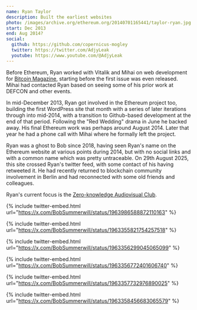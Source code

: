 ```yaml
---
name: Ryan Taylor
description: Built the earliest websites
photo: /images/archive.org/ethereum.org/20140701165441/taylor-ryan.jpg
start: Dec 2013
end: Aug 2014?
social:
  github: https://github.com/copernicus-mogley
  twitter: https://twitter.com/AdjyLeak
  youtube: https://www.youtube.com/@AdjyLeak
---
```


Before Ethereum, Ryan worked with Vitalik and Mihai on web development for [Bitcoin Magazine](https://en.wikipedia.org/wiki/Bitcoin_Magazine), starting before the first issue was even released.  Mihai had contacted Ryan based on seeing some of his prior work at DEFCON and other events.

In mid-December 2013, Ryan got involved in the Ethereum project too, building the first WordPress site that month with a series of later iterations through into mid-2014, with a transition to Github-based development at the end of that period.  Following the "Red Wedding" drama in June he backed away.  His final Ethereum work was perhaps around August 2014.  Later that year he had a phone call with Mihai where he formally left the project.

Ryan was a ghost to Bob since 2018, having seen Ryan's name on the Ethereum website at various points during 2014, but with no social links and with a common name which was pretty untraceable.  On 29th August 2025, this site crossed Ryan's twitter feed, with some contact of his having retweeted it.  He had recently returned to blockchain community involvement in Berlin and had reconnected with some old friends and colleagues.

Ryan's current focus is the [Zero-knowledge Audiovisual Club](https://x.com/ZkAv_Club).

{% include twitter-embed.html url="https://x.com/BobSummerwill/status/1963986588872110163" %}

{% include twitter-embed.html url="https://x.com/BobSummerwill/status/1963355821754257518" %}

{% include twitter-embed.html url="https://x.com/BobSummerwill/status/1963356299045065099" %}

{% include twitter-embed.html url="https://x.com/BobSummerwill/status/1963356772401606740" %}

{% include twitter-embed.html url="https://x.com/BobSummerwill/status/1963357732976890025" %}

{% include twitter-embed.html url="https://x.com/BobSummerwill/status/1963358456683065579" %}
